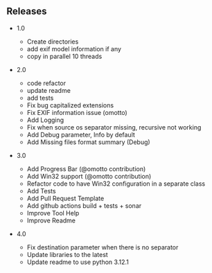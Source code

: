 ## Releases

* 1.0
    * Create directories
    * add exif model information if any
    * copy in parallel 10 threads

* 2.0
    * code refactor
    * update readme
    * add tests
    * Fix bug capitalized extensions
    * Fix EXIF information issue (omotto)
    * Add Logging
    * Fix when source os separator missing, recursive not working
    * Add Debug parameter, Info by default
    * Add Missing files format summary (Debug)
  
* 3.0
    * Add Progress Bar (@omotto contribution)
    * Add Win32 support (@omotto contribution)
    * Refactor code to have Win32 configuration in a separate class
    * Add Tests
    * Add Pull Request Template
    * Add github actions build + tests + sonar
    * Improve Tool Help
    * Improve Readme

* 4.0
    * Fix destination parameter when there is no separator
    * Update libraries to the latest
    * Update readme to use python 3.12.1
